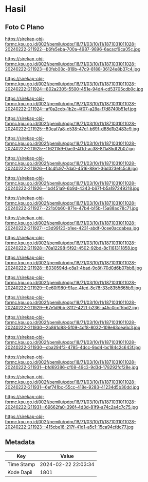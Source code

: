 # Hasil

## Foto C Plano

https://sirekap-obj-formc.kpu.go.id/002f/pemilu/pdpr/18/71/03/10/11/1871031011028-20240222-211922--b6fe5eba-700a-4987-9896-6acacf9ca05c.jpg

https://sirekap-obj-formc.kpu.go.id/002f/pemilu/pdpr/18/71/03/10/11/1871031011028-20240222-211923--80feb03c-819b-47c9-8188-36124e8b37c4.jpg

https://sirekap-obj-formc.kpu.go.id/002f/pemilu/pdpr/18/71/03/10/11/1871031011028-20240222-211924--802a2305-5500-451e-94d4-cd53705cdb0c.jpg

https://sirekap-obj-formc.kpu.go.id/002f/pemilu/pdpr/18/71/03/10/11/1871031011028-20240222-211924--af0a2ccb-1b2c-4f07-a28a-f7d8740b51ef.jpg

https://sirekap-obj-formc.kpu.go.id/002f/pemilu/pdpr/18/71/03/10/11/1871031011028-20240222-211925--80eaf7a8-e538-47cf-b69f-d88d1b2483c9.jpg

https://sirekap-obj-formc.kpu.go.id/002f/pemilu/pdpr/18/71/03/10/11/1871031011028-20240222-211925--11621159-0ae3-4f1d-ac38-8f1a85df2b07.jpg

https://sirekap-obj-formc.kpu.go.id/002f/pemilu/pdpr/18/71/03/10/11/1871031011028-20240222-211926--f3c4fc97-7da0-4516-88e1-36d323efc5c9.jpg

https://sirekap-obj-formc.kpu.go.id/002f/pemilu/pdpr/18/71/03/10/11/1871031011028-20240222-211926--1bd451a9-6b9d-4343-b67f-b5a197249218.jpg

https://sirekap-obj-formc.kpu.go.id/002f/pemilu/pdpr/18/71/03/10/11/1871031011028-20240222-211927--221b0b60-871e-47b4-b15b-15a88ac78c71.jpg

https://sirekap-obj-formc.kpu.go.id/002f/pemilu/pdpr/18/71/03/10/11/1871031011028-20240222-211927--c3d99123-b1ee-4231-abdf-0cee0acdabea.jpg

https://sirekap-obj-formc.kpu.go.id/002f/pemilu/pdpr/18/71/03/10/11/1871031011028-20240222-211928--78a12298-5f92-4502-92bd-8c1161311858.jpg

https://sirekap-obj-formc.kpu.go.id/002f/pemilu/pdpr/18/71/03/10/11/1871031011028-20240222-211928--8030594d-c8a1-4bad-9c8f-70d0d6b07bb8.jpg

https://sirekap-obj-formc.kpu.go.id/002f/pemilu/pdpr/18/71/03/10/11/1871031011028-20240222-211929--0e60f980-91ae-4fed-8e78-33c8355665b9.jpg

https://sirekap-obj-formc.kpu.go.id/002f/pemilu/pdpr/18/71/03/10/11/1871031011028-20240222-211929--67e1d9bb-8112-422f-b236-a45c0ccf5bd2.jpg

https://sirekap-obj-formc.kpu.go.id/002f/pemilu/pdpr/18/71/03/10/11/1871031011028-20240222-211930--2b861d88-5f09-4cf8-8032-109e63cea6c3.jpg

https://sirekap-obj-formc.kpu.go.id/002f/pemilu/pdpr/18/71/03/10/11/1871031011028-20240222-211930--cba294f3-4785-4dcc-9ad4-bc184c2c643f.jpg

https://sirekap-obj-formc.kpu.go.id/002f/pemilu/pdpr/18/71/03/10/11/1871031011028-20240222-211931--bfd69386-cf08-49c3-9d3d-178292fcf28e.jpg

https://sirekap-obj-formc.kpu.go.id/002f/pemilu/pdpr/18/71/03/10/11/1871031011028-20240222-211931--6ef741bc-55cc-418e-9283-41234d5b30dd.jpg

https://sirekap-obj-formc.kpu.go.id/002f/pemilu/pdpr/18/71/03/10/11/1871031011028-20240222-211931--69662fa0-396f-4d3d-81f9-a74c2a4c7c75.jpg

https://sirekap-obj-formc.kpu.go.id/002f/pemilu/pdpr/18/71/03/10/11/1871031011028-20240222-211923--415cbe18-217f-41d1-a5c1-15ca94cfdc77.jpg


## Metadata

| Key        | Value               |
| ---------- | ------------------- |
| Time Stamp | 2024-02-22 22:03:34 |
| Kode Dapil | 1801                |




